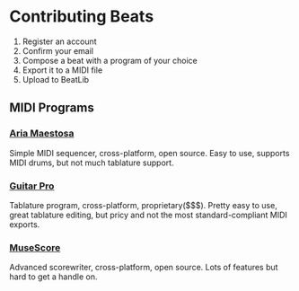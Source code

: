 # Contributing Beats

1. Register an account
2. Confirm your email
3. Compose a beat with a program of your choice
4. Export it to a MIDI file
5. Upload to BeatLib

## MIDI Programs

### [Aria Maestosa](http://ariamaestosa.sourceforge.net)
Simple MIDI sequencer, cross-platform, open source. Easy to use, supports MIDI drums, but not much tablature support.

### [Guitar Pro](http://www.guitar-pro.com)
Tablature program, cross-platform, proprietary($$$). Pretty easy to use, great tablature editing, but pricy and not the most standard-compliant MIDI exports.

### [MuseScore](https://musescore.org)
Advanced scorewriter, cross-platform, open source. Lots of features but hard to get a handle on.